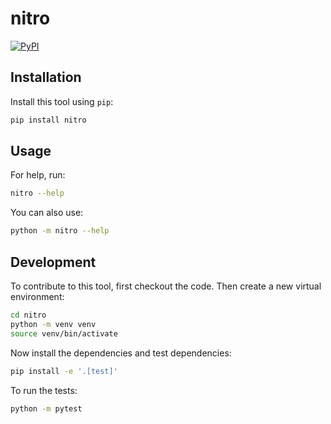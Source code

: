 # nitro

[![PyPI](https://img.shields.io/pypi/v/nitro.svg)](https://pypi.org/project/nitro/)



## Installation

Install this tool using `pip`:
```bash
pip install nitro
```
## Usage

For help, run:
```bash
nitro --help
```
You can also use:
```bash
python -m nitro --help
```
## Development

To contribute to this tool, first checkout the code. Then create a new virtual environment:
```bash
cd nitro
python -m venv venv
source venv/bin/activate
```
Now install the dependencies and test dependencies:
```bash
pip install -e '.[test]'
```
To run the tests:
```bash
python -m pytest
```
